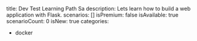 title: Dev Test Learning Path Sa
description: Lets learn how to build a web application with Flask.
scenarios: []
isPremium: false
isAvailable: true
scenarioCount: 0
isNew: true
categories: 
  - docker
